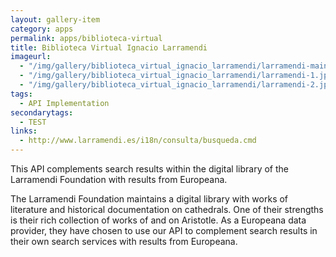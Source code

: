 ```yaml
---
layout: gallery-item
category: apps
permalink: apps/biblioteca-virtual
title: Biblioteca Virtual Ignacio Larramendi
imageurl: 
  - "/img/gallery/biblioteca_virtual_ignacio_larramendi/larramendi-main.jpg"
  - "/img/gallery/biblioteca_virtual_ignacio_larramendi/larramendi-1.jpg"
  - "/img/gallery/biblioteca_virtual_ignacio_larramendi/larramendi-2.jpg"
tags: 
  - API Implementation 
secondarytags:
  - TEST
links:
  - http://www.larramendi.es/i18n/consulta/busqueda.cmd
---
```


This API complements search results within the digital library of the Larramendi Foundation with results from Europeana.

The Larramendi Foundation maintains a digital library with works of literature and historical documentation on cathedrals. One of their strengths is their rich collection of works of and on Aristotle. As a Europeana data provider, they have chosen to use our API to complement search results in their own search services with results from Europeana.



